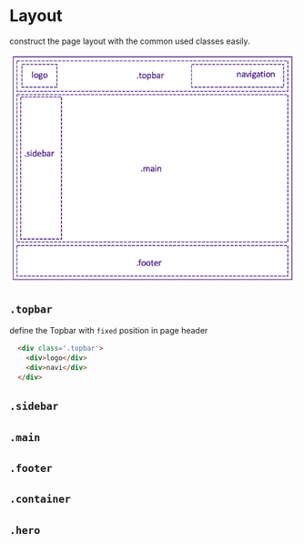 # Layout
construct the page layout with the common used classes easily.

![](img/layout.png)

## `.topbar`
define the Topbar with `fixed` position in page header
```html
  <div class='.topbar'>
    <div>logo</div>
    <div>navi</div>
  </div>
```

## `.sidebar`

## `.main`

## `.footer`

## `.container`

## `.hero`
